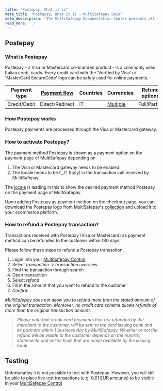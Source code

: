 ```yaml
---
title: "Postepay, What it is"
meta_title: "Postepay, What it is - MultiSafepay Docs"
meta_description: "The MultiSafepay Documentation Center presents all relevant information about our Plugins and API. You can also find support pages for payment methods, tools and general questions as well as the contact details of our Support and Integration Teams."
read_more: '.'
---
```


## Postepay
### What is Postepay
Postepay - a Visa or Mastercard co-branded product - is a commonly used Italian credit cards. Every credit card with the 'Verified by Visa' or 'MasterCard SecureCode' logo can be safely used for online payments.

| Payment type   | [Payment flow](https://docs.multisafepay.com/faq/api/difference-between-direct-and-redirect/)      | Countries | Currencies | Refund options  | [Recurring](https://docs.multisafepay.com/tools/recurring-payments/)   | [Chargebacks](https://docs.multisafepay.com/faq/chargebacks/)   |
|----------------|-------------------|-----------|------------|------------------|------------|---------------|
|Credit/Debit|Direct/Redirect|IT|[Multiple](https://docs.multisafepay.com/faq/general/which-currencies-are-supported-by-multisafepay/)|Full/Partial|No|No|

### How Postepay works
Postepay payments are processed through the Visa or Mastercard gateway.

### How to activate Postepay?
The payment method Postepay is shown as a payment option on the payment page of MultiSafepay depending on:

1. The Visa or Mastercard gateway needs to be enabled
2. The locale needs to be it_IT (Italy) in the transaction call received by MultiSafepay.

The [locale](/faq/api/locale) is leading in this to show the desired payment method Postepay on the payment page of MultiSafepay.

Upon adding Postepay as payment method on the checkout page, you can download the Postepay logo from MultiSafepay's [collection](/faq/general/where-find-logo-payment-methods/) and upload it to your ecommerce platform. 


### How to refund a Postepay transaction?
Transactions received with Postepay (Visa or Mastercard) as payment method can be refunded to the customer within 180 days.

Please follow these steps to refund a Postepay transaction.

1. Login into your [MultiSafepay Control](https://merchant.multisafepay.com)
2. Select _transaction -> transaction overview_
3. Find the transaction through search
4. Open transaction
5. Select _refund_
6. Fill in the amount that you want to refund to the customer  
7. _Confirm_.

_MultiSafepay does not allow you to refund more than the stated amount of the original transaction. Moreover, no credit card scheme allows refunds of more than the original transaction amount._

> _Please note that credit card payments that are refunded by the merchant to the customer, will be sent to the card issuing bank and its partners within 1 business day by MultiSafepay. Whether or not the refund will be visible to the customer depends on the reports, statements and online tools that are made available by the issuing bank_.

## Testing

Unfortunatley it is not possible to test with Postepay. However, you will still be able to place live test transactions (e.g. 0,01 EUR amounts) to be visible in your [MultiSafepay Control](https://merchant.multisafepay.com/)